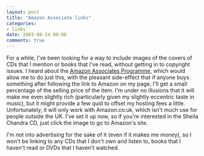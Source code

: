 ```yaml
---
layout: post
title: "Amazon Associate links"
categories:
- links
date: 2003-08-24 00:00
comments: true
---
```


<p>For a while, I've been looking for a way to include images of the covers of CDs that I mention or books that I've read, without getting in to copyright issues. I heard about the <a href="http://www.amazon.co.uk/exec/obidos/subst/associates/join/associates.html/ref=mk_as_h_3_2/026-1401664-4955609">Amazon Associates Programme</a>, which would allow me to do just this, with the pleasant side-effect that if anyone buys something after following the link to Amazon on my page, I'll get a small percentage of the selling price of the item. I'm under no illusions that it will make me even slightly rich (particularly given my slightly eccentric taste in music), but it might provide a few quid to offset my hosting fees a little. Unfortunately, it will only work with Amazon.co.uk, which isn't much use for people outside the UK. I've set it up now, so if you're interested in the Sheila Chandra CD, just click the image to go to Amazon's site.</p>

<p>I'm not into advertising for the sake of it (even if it makes me money), so I won't be linking to any CDs that I don't own and listen to, books that I haven't read or DVDs that I haven't watched.</p>


